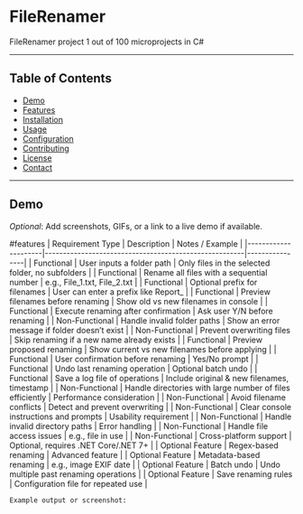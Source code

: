 # FileRenamer
FileRenamer project 1 out of 100 microprojects in C#

---

## Table of Contents
- [Demo](#demo)
- [Features](#features)
- [Installation](#installation)
- [Usage](#usage)
- [Configuration](#configuration)
- [Contributing](#contributing)
- [License](#license)
- [Contact](#contact)

---

## Demo
*Optional*: Add screenshots, GIFs, or a link to a live demo if available.

#features
| Requirement Type     | Description                                                 | Notes / Example |
|---------------------|-------------------------------------------------------|----------------|
| Functional           | User inputs a folder path                             		  | Only files in the selected folder, no subfolders |
| Functional           | Rename all files with a sequential number             		  | e.g., File_1.txt, File_2.txt |
| Functional           | Optional prefix for filenames                         		  | User can enter a prefix like Report_ |
| Functional           | Preview filenames before renaming                     		  | Show old vs new filenames in console |
| Functional           | Execute renaming after confirmation                   		  | Ask user Y/N before renaming |
| Non-Functional       | Handle invalid folder paths                           		  | Show an error message if folder doesn’t exist |
| Non-Functional       | Prevent overwriting files                             		  | Skip renaming if a new name already exists |
| Functional           | Preview proposed renaming                             		  | Show current vs new filenames before applying |
| Functional           | User confirmation before renaming                     		  | Yes/No prompt |
| Functional           | Undo last renaming operation                          		  | Optional batch undo |
| Functional           | Save a log file of operations                         		  | Include original & new filenames, timestamp |
| Non-Functional       | Handle directories with large number of files efficiently	| Performance consideration |
| Non-Functional       | Avoid filename conflicts                                 	| Detect and prevent overwriting |
| Non-Functional       | Clear console instructions and prompts                   	| Usability requirement |
| Non-Functional       | Handle invalid directory paths                           	| Error handling |
| Non-Functional       | Handle file access issues                          		    | e.g., file in use |
| Non-Functional       | Cross-platform support                             		    | Optional, requires .NET Core/.NET 7+ |
| Optional Feature     | Regex-based renaming                               		    | Advanced feature |
| Optional Feature     | Metadata-based renaming                            		    | e.g., image EXIF date |
| Optional Feature     | Batch undo                                         		    | Undo multiple past renaming operations |
| Optional Feature     | Save renaming rules                                		    | Configuration file for repeated use |


```text
Example output or screenshot:

